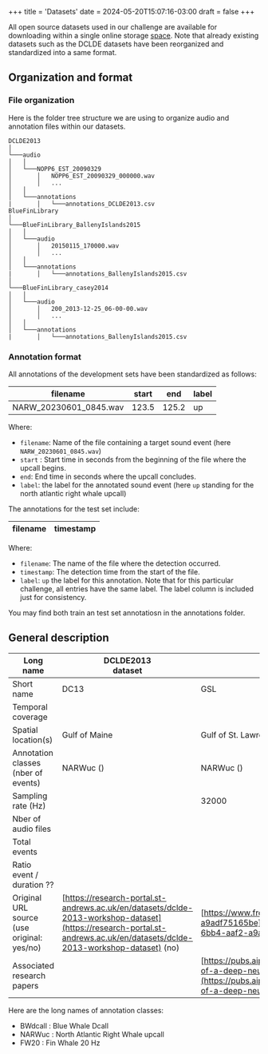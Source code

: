 +++
title = 'Datasets'
date = 2024-05-20T15:07:16-03:00
draft = false
+++

All open source datasets used in our challenge are available for downloading within a single online storage [space]([https://drive.google.com/drive/folders/1W1yF3_wbndhBikcQjYjp81TnK5-qIBaT](https://drive.google.com/drive/folders/1BGKkMnaxnWV0U09m9ViIlPCs7eAaSub8)). Note that already existing datasets such as the DCLDE datasets have been reorganized and standardized into a same format.



## Organization and format

### File organization

Here is the folder tree structure we are using to organize audio and annotation files within our datasets.

```
DCLDE2013
│
└───audio
│   │
│   └───NOPP6_EST_20090329
│       │   NOPP6_EST_20090329_000000.wav
│       │   ...
│   │
│   └───annotations
|       │   └───annotations_DCLDE2013.csv
BlueFinLibrary
│
└───BlueFinLibrary_BallenyIslands2015
│   │
│   └───audio
│       │   20150115_170000.wav
│       │   ...
│   │
│   └───annotations
|       │   └───annotations_BallenyIslands2015.csv
│
└───BlueFinLibrary_casey2014
│   │
│   └───audio
│       │   200_2013-12-25_06-00-00.wav
│       │   ...
│   │
│   └───annotations
|       │   └───annotations_BallenyIslands2015.csv
```



### Annotation format

All annotations of the development sets have been standardized as follows:

| filename                  | start | end  | label |
|---------------------------|-------|------|-------|
| NARW_20230601_0845.wav    | 123.5 | 125.2 | up | 

Where:
- `filename`: Name of the file containing a target sound event (here `NARW_20230601_0845.wav`)
- `start` : Start time in seconds from the beginning of the file where the upcall begins.
- `end`: End time in seconds where the upcall concludes.
- `label`: the label for the annotated sound event (here `up` standing for the north atlantic right whale upcall) 


The annotations for the test set include:

| filename   | timestamp |
| ---------- | --------- |

Where:
- `filename`: The name of the file where the detection occurred.
- `timestamp`: The detection time from the start of the file.
- `label`: `up` the label for this annotation. Note that for this particular challenge, all entries have the same label. The label column is included just for consistency.

You may find both train an test set annotatiosn in the annotations folder.





## General description



| Long name                                  | DCLDE2013<br>dataset                                                                                                                                                                                                                                          | Gulf of St. Lawrence                                                                                                                                                                                                                        | SORP dataset                                                                                                                                                                                                                    | DCLDE2015<br>LF dataset |
| ------------------------------------------ | ------------------------------------------------------------------------------------------------------------------------------------------------------------------------------------------------------------------------------------------------------------- | ------------------------------------------------------------------------------------------------------------------------------------------------------------------------------------------------------------------------------------------- | ------------------------------------------------------------------------------------------------------------------------------------------------------------------------------------------------------------------------------- | ----------------------- |
| Short name                                 | DC13                                                                                                                                                                                                                                                          | GSL                                                                                                                                                                                                                                         | SORP                                                                                                                                                                                                                            | DC15                    |
| Temporal coverage                          |                                                                                                                                                                                                                                                               |                                                                                                                                                                                                                                             |                                                                                                                                                                                                                                 |                         |
| Spatial location(s)                        | Gulf of Maine                                                                                                                                                                                                                                                 | Gulf of St. Lawrence                                                                                                                                                                                                                        |                                                                                                                                                                                                                                 |                         |
| Annotation classes (nber of events)        | NARWuc ()                                                                                                                                                                                                                                                     | NARWuc ()                                                                                                                                                                                                                                   | BWdcall ()<br>FW20 ()                                                                                                                                                                                                           | BWdcall ()<br>FW40 ()   |
| Sampling rate (Hz)                         |                                                                                                                                                                                                                                                               | 32000                                                                                                                                                                                                                                       |                                                                                                                                                                                                                                 |                         |
| Nber of audio files                        |                                                                                                                                                                                                                                                               |                                                                                                                                                                                                                                             |                                                                                                                                                                                                                                 |                         |
| Total events                               |                                                                                                                                                                                                                                                               |                                                                                                                                                                                                                                             |                                                                                                                                                                                                                                 |                         |
| Ratio event / duration ??                  |                                                                                                                                                                                                                                                               |                                                                                                                                                                                                                                             |                                                                                                                                                                                                                                 |                         |
| Original URL source (use original: yes/no) | [](https://research-portal.st-andrews.ac.uk/en/datasets/dclde-2013-workshop-dataset)[https://research-portal.st-andrews.ac.uk/en/datasets/dclde-2013-workshop-dataset](https://research-portal.st-andrews.ac.uk/en/datasets/dclde-2013-workshop-dataset) (no) | [](https://www.frdr-dfdr.ca/repo/dataset/4a3113e6-1d58-6bb4-aaf2-a9adf75165be)[https://www.frdr-dfdr.ca/repo/dataset/4a3113e6-1d58-6bb4-aaf2-a9adf75165be](https://www.frdr-dfdr.ca/repo/dataset/4a3113e6-1d58-6bb4-aaf2-a9adf75165be) (no) | [](https://data.aad.gov.au/metadata/records/AcousticTrends<br>_BlueFinLibrary)[https://data.aad.gov.au/metadata/records/AcousticTrends_BlueFinLibrary](https://data.aad.gov.au/metadata/records/AcousticTrends_BlueFinLibrary) (no) |                         |
| Associated research papers                 |                                                                                                                                                                                                                                                               | [https://pubs.aip.org/asa/jasa/article/147/4/2636/1058640/Performance-of-a-deep-neural-network-at-detecting](https://pubs.aip.org/asa/jasa/article/147/4/2636/1058640/Performance-of-a-deep-neural-network-at-detecting)                    |                                                                                                                                                                                                                                 |                         |


Here are the long names of annotation classes:
- BWdcall : Blue Whale Dcall
- NARWuc : North Atlantic Right Whale upcall
- FW20 : Fin Whale 20 Hz
